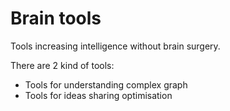 # Brain tools
Tools increasing intelligence without brain surgery.

There are 2 kind of tools:

- Tools for understanding complex graph
- Tools for ideas sharing optimisation
